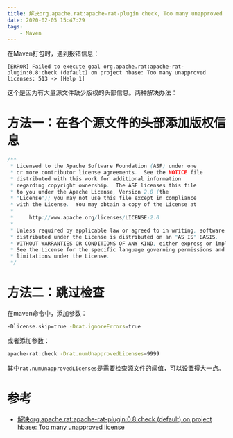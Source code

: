```yaml
---
title: 解决org.apache.rat:apache-rat-plugin check, Too many unapproved license
date: 2020-02-05 15:47:29
tags:
    - Maven
---
```

在Maven打包时，遇到报错信息：
````
[ERROR] Failed to execute goal org.apache.rat:apache-rat-plugin:0.8:check (default) on project hbase: Too many unapproved licenses: 513 -> [Help 1]
````
这个是因为有大量源文件缺少版权的头部信息。两种解决办法：

# 方法一：在各个源文件的头部添加版权信息
````java
/**
 * Licensed to the Apache Software Foundation (ASF) under one
 * or more contributor license agreements.  See the NOTICE file
 * distributed with this work for additional information
 * regarding copyright ownership.  The ASF licenses this file
 * to you under the Apache License, Version 2.0 (the
 * "License"); you may not use this file except in compliance
 * with the License.  You may obtain a copy of the License at
 *
 *     http://www.apache.org/licenses/LICENSE-2.0
 *
 * Unless required by applicable law or agreed to in writing, software
 * distributed under the License is distributed on an "AS IS" BASIS,
 * WITHOUT WARRANTIES OR CONDITIONS OF ANY KIND, either express or implied.
 * See the License for the specific language governing permissions and
 * limitations under the License.
 */
````

# 方法二：跳过检查
在maven命令中，添加参数：
````bash
-Dlicense.skip=true -Drat.ignoreErrors=true 
````
或者添加参数：
````bash
apache-rat:check -Drat.numUnapprovedLicenses=9999
````
其中`rat.numUnapprovedLicenses`是需要检查源文件的阈值，可以设置得大一点。

# 参考
- [解决org.apache.rat:apache-rat-plugin:0.8:check (default) on project hbase: Too many unapproved license](https://blog.csdn.net/plgy_Y/article/details/78098285)